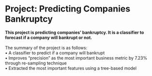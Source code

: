 # Project: Predicting Companies Bankruptcy
**This project is predicting companies’ bankruptcy. It is a classifier to forecast if a company will bankrupt or not.**<br> 
<br>
The summary of the project is as follows:<br>
•	A classifier to predict if a company will bankrupt<br>
•	Improves “precision” as the most important business metric by 7.23% through re-sampling technique<br>
•	Extracted the most important features using a tree-based model

